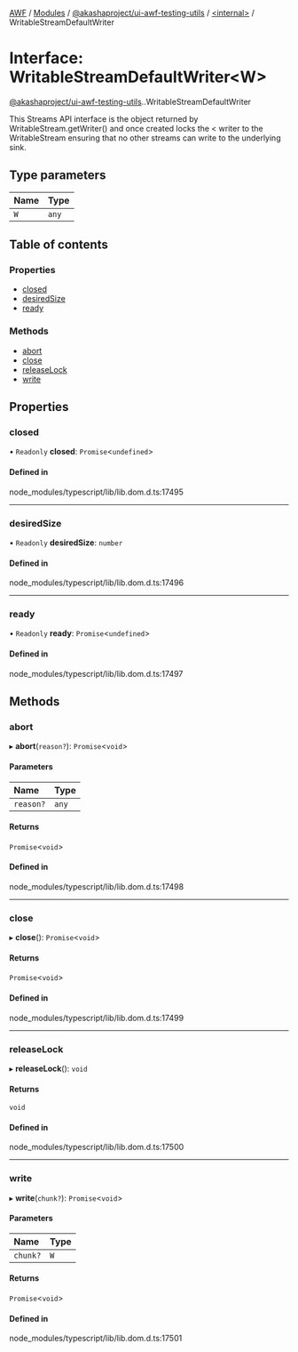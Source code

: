 [AWF](../README.md) / [Modules](../modules.md) / [@akashaproject/ui-awf-testing-utils](../modules/akashaproject_ui_awf_testing_utils.md) / [<internal\>](../modules/akashaproject_ui_awf_testing_utils._internal_.md) / WritableStreamDefaultWriter

# Interface: WritableStreamDefaultWriter<W\>

[@akashaproject/ui-awf-testing-utils](../modules/akashaproject_ui_awf_testing_utils.md).[<internal>](../modules/akashaproject_ui_awf_testing_utils._internal_.md).WritableStreamDefaultWriter

This Streams API interface is the object returned by WritableStream.getWriter() and once created locks the < writer to the WritableStream ensuring that no other streams can write to the underlying sink.

## Type parameters

| Name | Type |
| :------ | :------ |
| `W` | `any` |

## Table of contents

### Properties

- [closed](akashaproject_ui_awf_testing_utils._internal_.WritableStreamDefaultWriter.md#closed)
- [desiredSize](akashaproject_ui_awf_testing_utils._internal_.WritableStreamDefaultWriter.md#desiredsize)
- [ready](akashaproject_ui_awf_testing_utils._internal_.WritableStreamDefaultWriter.md#ready)

### Methods

- [abort](akashaproject_ui_awf_testing_utils._internal_.WritableStreamDefaultWriter.md#abort)
- [close](akashaproject_ui_awf_testing_utils._internal_.WritableStreamDefaultWriter.md#close)
- [releaseLock](akashaproject_ui_awf_testing_utils._internal_.WritableStreamDefaultWriter.md#releaselock)
- [write](akashaproject_ui_awf_testing_utils._internal_.WritableStreamDefaultWriter.md#write)

## Properties

### closed

• `Readonly` **closed**: `Promise`<`undefined`\>

#### Defined in

node_modules/typescript/lib/lib.dom.d.ts:17495

___

### desiredSize

• `Readonly` **desiredSize**: `number`

#### Defined in

node_modules/typescript/lib/lib.dom.d.ts:17496

___

### ready

• `Readonly` **ready**: `Promise`<`undefined`\>

#### Defined in

node_modules/typescript/lib/lib.dom.d.ts:17497

## Methods

### abort

▸ **abort**(`reason?`): `Promise`<`void`\>

#### Parameters

| Name | Type |
| :------ | :------ |
| `reason?` | `any` |

#### Returns

`Promise`<`void`\>

#### Defined in

node_modules/typescript/lib/lib.dom.d.ts:17498

___

### close

▸ **close**(): `Promise`<`void`\>

#### Returns

`Promise`<`void`\>

#### Defined in

node_modules/typescript/lib/lib.dom.d.ts:17499

___

### releaseLock

▸ **releaseLock**(): `void`

#### Returns

`void`

#### Defined in

node_modules/typescript/lib/lib.dom.d.ts:17500

___

### write

▸ **write**(`chunk?`): `Promise`<`void`\>

#### Parameters

| Name | Type |
| :------ | :------ |
| `chunk?` | `W` |

#### Returns

`Promise`<`void`\>

#### Defined in

node_modules/typescript/lib/lib.dom.d.ts:17501
